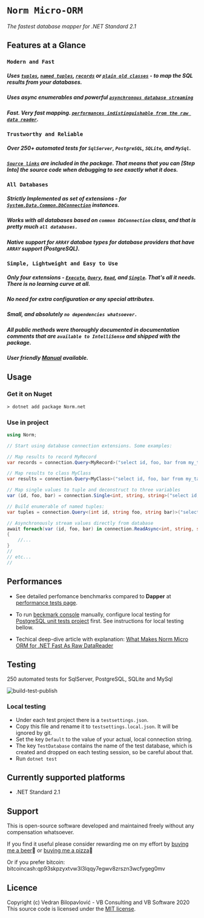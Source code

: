 # **`Norm Micro-ORM`**

_The fastest database mapper for .NET Standard 2.1_

## Features at a Glance

### `Modern and Fast`

##### Uses [`tuples`](https://github.com/vb-consulting/Norm.net/wiki/4.-Read-extension#iterate-a-two-value-tuples-int-and-string-example), [`named tuples`](https://github.com/vb-consulting/Norm.net/wiki/4.-Read-extension#create-a-named-tuples-enumeration-and-get-the-highest-value-example), [`records`]() or [`plain old classes`](https://github.com/vb-consulting/Norm.net/wiki/5.-Query-extension#map-to-class-instances-example) - to map the SQL results from your databases.

##### Uses async enumerables and powerful [`asynchronous database streaming`](https://github.com/vb-consulting/Norm.net/wiki/8.-Asynchronous-programming#readasync-and-queryasync)

##### Fast. Very fast mapping. [`performances indistinguishable from the raw data reader`](https://github.com/vb-consulting/Norm.net#performances).

### `Trustworthy and Reliable`

##### Over 250+ automated tests for `SqlServer`, `PostgreSQL`, `SQLite`, and `MySql`.

##### [`Source links`](https://docs.microsoft.com/en-us/dotnet/standard/library-guidance/sourcelink) are included in the package. That means that you can [Step Into] the source code when debugging to see exactly what it does.

### `All Databases`

##### Strictly Implemented as set of extensions - for  [`System.Data.Common.DbConnection`](https://docs.microsoft.com/en-us/dotnet/api/system.data.common.dbconnection?view=net-5.0) instances.

##### Works with all databases based on `common DbConnection` class, and that is pretty much `all databases.`

##### Native support for `ARRAY` databae types for database providers that have `ARRAY` support (PostgreSQL).

### `Simple, Lightweight and Easy to Use`

##### Only four extensions - [`Execute`](https://github.com/vb-consulting/Norm.net/wiki/2.-Execute-extension), [`Query`](https://github.com/vb-consulting/Norm.net/wiki/3.-Single-extension), [`Read`](https://github.com/vb-consulting/Norm.net/wiki/4.-Read-extension), and [`Single`](https://github.com/vb-consulting/Norm.net/wiki/3.-Single-extension). That's all it needs. There is no learning curve at all.

##### No need for extra configuration or any special attributes.

##### Small, and absolutely **`no dependencies whatsoever.`**

##### All public methods were thoroughly documented in documentation comments that are `available to IntelliSense` and shipped with the package.

##### User friendly [Manual](https://github.com/vb-consulting/Norm.net/wiki) available.

## Usage

### Get it on Nuget

```txt
> dotnet add package Norm.net
```

### Use in project

```csharp
using Norm;

// Start using database connection extensions. Some examples:

// Map results to record MyRecord
var records = connection.Query<MyRecord>("select id, foo, bar from my_table");

// Map results to class MyClass
var results = connection.Query<MyClass>("select id, foo, bar from my_table");

// Map single values to tuple and deconstruct to three variables
var (id, foo, bar) = connection.Single<int, string, string>("select id, foo, bar from my_table");

// Build enumerable of named tuples:
var tuples = connection.Query<(int id, string foo, string bar)>("select id, foo, bar from my_table");

// Asynchronously stream values directly from database
await foreach(var (id, foo, bar) in connection.ReadAsync<int, string, string>("select id, foo, bar from my_table"))
{
    //...
}
//
// etc...
//
```

## Performances

- See detailed perfomance benchmarks compared to **Dapper** at [performance tests page](https://github.com/vb-consulting/Norm.net/blob/master/PERFOMANCE-TESTS.md).

- To run [beckmark console](https://github.com/vb-consulting/Norm.net/blob/master/BenchmarksConsole/Program.cs) manually, configure local testing for [PostgreSQL unit tests project](https://github.com/vb-consulting/Norm.net/tree/master/Tests/PostgreSqlUnitTests) first. See instructions for local testing bellow.

- Techical deep-dive article with explanation: [What Makes Norm Micro ORM for .NET Fast As Raw DataReader](https://dev.to/vbilopav/what-makes-norm-micro-orm-for-net-fast-as-raw-datareader-5eoa)

## Testing

250 automated tests for SqlServer, PostgreSQL, SQLite and MySql

![build-test-publish](https://github.com/vb-consulting/Norm.net/workflows/build-test-publish/badge.svg)

### Local testing

- Under each test project there is a `testsettings.json`. 
- Copy this file and rename it to `testsettings.local.json`. It will be ignored by git.
- Set the key `Default` to the value of your actual, local connection string.
- The key `TestDatabase` contains the name of the test database, which is created and dropped on each testing session, so be careful about that.
- Run `dotnet test`

## Currently supported platforms

- .NET Standard 2.1

## Support

This is open-source software developed and maintained freely without any compensation whatsoever.

If you find it useful please consider rewarding me on my effort by [buying me a beer](https://www.paypal.me/vbsoftware/5)🍻 or [buying me a pizza](https://www.paypal.me/vbsoftware/10)🍕

Or if you prefer bitcoin:
bitcoincash:qp93skpzyxtvw3l3lqqy7egwv8zrszn3wcfygeg0mv

## Licence

Copyright (c) Vedran Bilopavlović - VB Consulting and VB Software 2020
This source code is licensed under the [MIT license](https://github.com/vbilopav/NoOrm.Net/blob/master/LICENSE).
